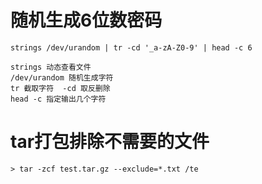 # 随机生成6位数密码

```
strings /dev/urandom | tr -cd '_a-zA-Z0-9' | head -c 6 

strings 动态查看文件
/dev/urandom 随机生成字符
tr 截取字符  -cd 取反删除
head -c 指定输出几个字符
```

# tar打包排除不需要的文件

```
> tar -zcf test.tar.gz --exclude=*.txt /te
```


